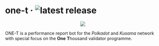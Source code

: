 # one-t &middot; ![latest release](https://github.com/turboflakes/one-t/actions/workflows/create_release.yml/badge.svg)

<p align="center">
  <img src="https://github.com/turboflakes/one-t/blob/main/assets/one-t-github-header.png?raw=true">
</p>

ONE-T is a performance report bot for the *Polkadot* and *Kusama* network with special focus on the **One** **T**housand validator programme.
